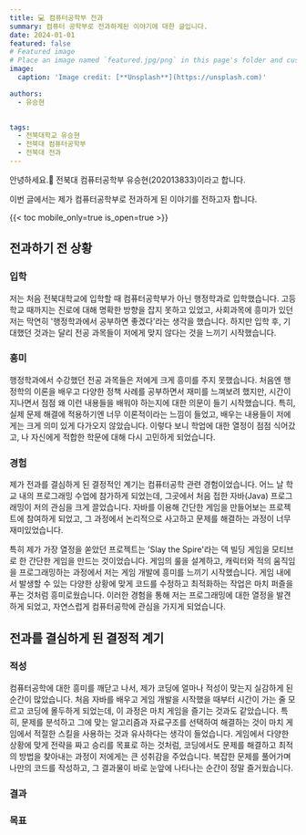 ```yaml
---
title: 💻 컴퓨터공학부 전과
summary: 컴퓨터 공학부로 전과하게된 이야기에 대한 글입니다.
date: 2024-01-01
featured: false
# Featured image
# Place an image named `featured.jpg/png` in this page's folder and customize its options here.
image:
  caption: 'Image credit: [**Unsplash**](https://unsplash.com)'

authors:
  - 유승현
  

tags:
  - 전북대학교 유승현
  - 전북대 컴퓨터공학부
  - 전북대 전과
---
```


안녕하세요.👋 전북대 컴퓨터공학부 유승현(202013833)이라고 합니다.

이번 글에서는 제가 컴퓨터공학부로 전과하게 된 이야기를 전하고자 합니다.

{{< toc mobile_only=true is_open=true >}}

## 전과하기 전 상황

### 입학
저는 처음 전북대학교에 입학할 때 컴퓨터공학부가 아닌 행정학과로 입학했습니다. 고등학교 때까지는 진로에 대해 명확한 방향을 잡지 못하고 있었고, 사회과목에 흥미가 있던 저는 막연히 '행정학과에서 공부하면 좋겠다'라는 생각을 했습니다. 하지만 입학 후, 기대했던 것과는 달리 전공 과목들이 저에게 맞지 않다는 것을 느끼기 시작했습니다.


### 흥미
행정학과에서 수강했던 전공 과목들은 저에게 크게 흥미를 주지 못했습니다. 처음엔 행정학의 이론을 배우고 다양한 정책 사례를 공부하면서 재미를 느껴보려 했지만, 시간이 지나면서 점점 왜 이런 내용들을 배워야 하는지에 대한 의문이 들기 시작했습니다. 특히, 실제 문제 해결에 적용하기엔 너무 이론적이라는 느낌이 들었고, 배우는 내용들이 저에게는 크게 의미 있게 다가오지 않았습니다. 이렇다 보니 학업에 대한 열정이 점점 식어갔고, 나 자신에게 적합한 학문에 대해 다시 고민하게 되었습니다.

### 경험
제가 전과를 결심하게 된 결정적인 계기는 컴퓨터공학 관련 경험이었습니다. 어느 날 학교 내의 프로그래밍 수업에 참가하게 되었는데, 그곳에서 처음 접한 자바(Java) 프로그래밍이 저의 관심을 크게 끌었습니다. 자바를 이용해 간단한 게임을 만들어보는 프로젝트에 참여하게 되었고, 그 과정에서 논리적으로 사고하고 문제를 해결하는 과정이 너무 재미있었습니다.

특히 제가 가장 열정을 쏟았던 프로젝트는 'Slay the Spire'라는 덱 빌딩 게임을 모티브로 한 간단한 게임을 만드는 것이었습니다. 게임의 룰을 설계하고, 캐릭터와 적의 움직임을 프로그래밍하는 과정에서 저는 게임 개발에 흥미를 느끼기 시작했습니다. 게임 내에서 발생할 수 있는 다양한 상황에 맞게 코드를 수정하고 최적화하는 작업은 마치 퍼즐을 푸는 것처럼 흥미로웠습니다. 이러한 경험을 통해 저는 프로그래밍에 대한 열정을 발견하게 되었고, 자연스럽게 컴퓨터공학에 관심을 가지게 되었습니다.

## 전과를 결심하게 된 결정적 계기

### 적성
컴퓨터공학에 대한 흥미를 깨닫고 나서, 제가 코딩에 얼마나 적성이 맞는지 실감하게 된 순간이 많았습니다. 처음 자바를 배우고 게임 개발을 시작했을 때부터 시간이 가는 줄 모르고 코딩에 몰두하게 되었는데, 이 과정은 마치 게임을 즐기는 것과도 같았습니다. 특히, 문제를 분석하고 그에 맞는 알고리즘과 자료구조를 선택하여 해결하는 것이 마치 게임에서 적절한 스킬을 사용하는 것과 유사하다는 생각이 들었습니다. 게임에서 다양한 상황에 맞게 전략을 짜고 승리를 목표로 하는 것처럼, 코딩에서도 문제를 해결하고 최적의 방법을 찾아내는 과정이 저에게는 큰 성취감을 주었습니다. 복잡한 문제를 풀어가며 나만의 코드를 작성하고, 그 결과물이 바로 눈앞에 나타나는 순간이 정말 즐거웠습니다.

### 결과


### 목표




[//]: # ([![The template is mobile first with a responsive design to ensure that your site looks stunning on every device.]&#40;https://raw.githubusercontent.com/wowchemy/wowchemy-hugo-modules/main/starters/academic/preview.png&#41;]&#40;https://hugoblox.com&#41;)



